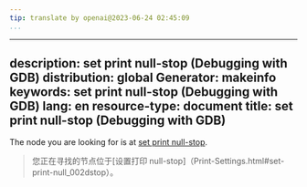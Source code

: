 ```yaml
---
tip: translate by openai@2023-06-24 02:45:09
...
```

---
description: set print null-stop (Debugging with GDB)
distribution: global
Generator: makeinfo
keywords: set print null-stop (Debugging with GDB)
lang: en
resource-type: document
title: set print null-stop (Debugging with GDB)
---

The node you are looking for is at [set print null-stop](Print-Settings.html#set-print-null_002dstop).

> 您正在寻找的节点位于[设置打印 null-stop]（Print-Settings.html#set-print-null_002dstop）。
